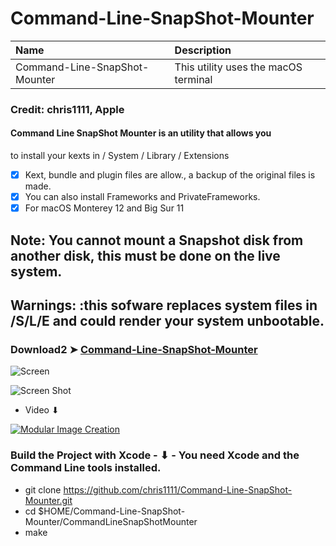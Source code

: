 # Command-Line-SnapShot-Mounter

Name|Description
:----|:----
Command-Line-SnapShot-Mounter|This utility uses the macOS terminal

### Credit: chris1111, Apple


#### Command Line SnapShot Mounter is an utility that allows you
to install your kexts in / System / Library / Extensions 
- [x] Kext, bundle and plugin files are allow., a backup of the original files is made.
- [x] You can also install Frameworks and PrivateFrameworks.
- [x] For macOS Monterey 12 and Big Sur 11

## Note: You cannot mount a Snapshot disk from another disk, this must be done on the live system.

## Warnings:  :this sofware replaces system files in /S/L/E and could render your system unbootable.


### Download2 ➤ [Command-Line-SnapShot-Mounter](https://github.com/chris1111/Command-Line-SnapShot-Mounter/releases/tag/V2)

![Screen ](https://user-images.githubusercontent.com/6248794/141495681-d7e08cb9-79ed-40ee-9cb7-add88eef48d4.png)

![Screen Shot](https://user-images.githubusercontent.com/6248794/141499975-26d496ef-b3ca-4d79-a9d7-b5d481193f78.png)

- Video ⬇︎

[![Modular Image Creation](https://user-images.githubusercontent.com/6248794/134072536-7c46b8cc-4d8b-42f9-a28a-3c02734f1f5d.png)](https://youtu.be/m8sDY3P278s)


### Build the Project with Xcode - ⬇︎ - You need Xcode and the Command Line tools installed.


- git clone https://github.com/chris1111/Command-Line-SnapShot-Mounter.git
- cd $HOME/Command-Line-SnapShot-Mounter/CommandLineSnapShotMounter
- make

